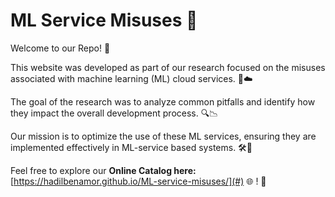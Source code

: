 # ML Service Misuses 🚀

Welcome to our Repo! 🎉

This website was developed as part of our research focused on the misuses associated with machine learning (ML) cloud services. 🧠☁️

The goal of the research was to analyze common pitfalls and identify how they impact the overall development process. 🔍📉

Our mission is to optimize the use of these ML services, ensuring they are implemented effectively in ML-service based systems. 🛠️🔧

Feel free to explore our **Online Catalog here:** [https://hadilbenamor.github.io/ML-service-misuses/](#) 🌐 ! 🌟
